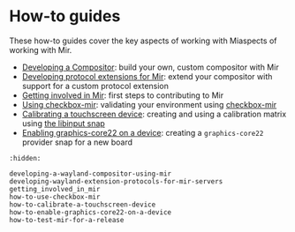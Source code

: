# How-to guides
These how-to guides cover the key aspects of working with Miaspects of working with Mir.

- [Developing a Compositor](developing-a-wayland-compositor-using-mir): build your own, custom compositor with Mir
- [Developing protocol extensions for Mir](developing-wayland-extension-protocols-for-mir-servers): extend your compositor with support for a custom protocol extension
- [Getting involved in Mir](getting_involved_in_mir): first steps to contributing to Mir
- [Using checkbox-mir](how-to-use-checkbox-mir): validating your environment using [checkbox-mir](https://snapcraft.io/checkbox-mir)
- [Calibrating a touchscreen device](how-to-calibrate-a-touchscreen-device): creating and using a calibration matrix using [the libinput snap](https://snapcraft.io/libinput)
- [Enabling graphics-core22 on a device](how-to-enable-graphics-core22-on-a-device): creating a `graphics-core22` provider snap for a new board

```{toctree}
:hidden:

developing-a-wayland-compositor-using-mir
developing-wayland-extension-protocols-for-mir-servers
getting_involved_in_mir
how-to-use-checkbox-mir
how-to-calibrate-a-touchscreen-device
how-to-enable-graphics-core22-on-a-device
how-to-test-mir-for-a-release
```

